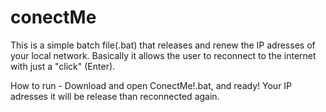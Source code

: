 # conectMe
This is a simple batch file(.bat) that releases and renew the IP adresses of your local network.
Basically it allows the user to reconnect to the internet with just a "click" (Enter).

How to run - Download and open ConectMe!.bat, and ready! Your IP adresses it will be release than reconnected again. 
